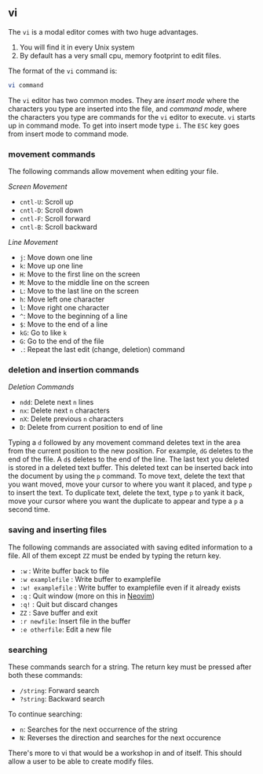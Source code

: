 
## vi

The `vi` is a modal editor comes with two huge advantages.

1. You will find it in every Unix system
2. By default has a very small cpu, memory footprint to edit files. 

The format of the `vi` command is:

```bash
vi command
```
The `vi` editor has two common modes. They are *insert mode* where the characters you type are inserted into the file, and *command mode*, where the characters you type are commands for the `vi` editor to execute. `vi` starts up in command mode. To get into insert mode type `i`. The `ESC` key goes from insert mode to command mode.

### movement commands

The following commands allow movement when editing your file.

_Screen Movement_

* `cntl-U`: Scroll up
* `cntl-D`: Scroll down
* `cntl-F`: Scroll forward
* `cntl-B`: Scroll backward

_Line Movement_

* `j`: Move down one line
* `k`: Move up one line
* `H`: Move to the first line on the screen
* `M`: Move to the middle line on the screen
* `L`: Move to the last line on the screen
* `h`: Move left one character
* `l`: Move right one character
* `^`: Move to the beginning of a line
* `$`: Move to the end of a line
* `kG`: Go to like `k`
* `G`: Go to the end of the file
* `.`: Repeat the last edit (change, deletion) command

### deletion and insertion commands

_Deletion Commands_

* `ndd`: Delete next `n` lines
* `nx`: Delete next `n` characters
* `nX`: Delete previous `n` characters
* `D`: Delete from current position to end of line

Typing a `d` followed by any movement command deletes text in the area from the current position to the new position. For example, `dG` deletes to the end of the file. A `d$` deletes to the end of the line.
The last text you deleted is stored in a deleted text buffer. This deleted text can be inserted back into the document by using the `p` command.
To move text, delete the text that you want moved, move your cursor to where you want it placed, and type `p` to insert the text. To duplicate text, delete the text, type `p` to yank it back, move your cursor where you want the duplicate to appear and type a `p` a second time.

### saving and inserting files

The following commands are associated with saving edited information to a file. All of them except `ZZ` must be ended by typing the return key.

* `:w` : Write buffer back to file
* `:w examplefile` : Write buffer to examplefile
* `:w! examplefile` : Write buffer to examplefile even if it already exists
* `:q` : Quit window (more on this in [Neovim](neovim.md))
* `:q!` : Quit but discard changes
* `ZZ` : Save buffer and exit
* `:r newfile`: Insert file in the buffer
* `:e otherfile`: Edit a new file

### searching

These commands search for a string. The return key must be pressed after both these commands:

* `/string`: Forward search
* `?string`: Backward search

To continue searching:

* `n`: Searches for the next occurrence of the string
* `N`: Reverses the direction and searches for the next occurence

There's more to vi that would be a workshop in and of itself. This should allow a user to be able to create modify files.